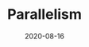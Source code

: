 ---
# ===== Title, summary, and position in the left sidebar =====
linktitle: 
summary: 
weight: 500
# =========================================================

# ========== Basic metadata ==========
title: Parallelism
date: 2020-08-16
draft: false
type: book # page type
authors: ["admin"]
tags: ["Deep Learning", "Parallelism"]
categories: ["Deep Learning"]
toc: true # Show table of contents
# ====================================

# ========== Advanced metadata ========== 
profile: false  # Show author profile?
reading_time: true # Show estimated reading time?
share: true  # Show social sharing links?
featured: true
comments: true  # Show comments?
disable_comment: false
commentable: true  # Allow visitors to comment? Supported by the Page, Post, and Book content types.
editable: false  # Allow visitors to edit the page? Supported by the Page, Post, and Book content types.

# Optional header image (relative to `assets/media/` folder).
header:
  caption: ""
  image: ""
---